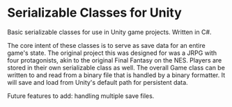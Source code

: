 # Serializable Classes for Unity
Basic serializable classes for use in Unity game projects. Written in C#.

The core intent of these classes is to serve as save data for an entire game's state. The original project this was designed for was a JRPG with four protagonists, akin to the original Final Fantasy on the NES. Players are stored in their own serializable class as well. The overall Game class can be written to and read from a binary file that is handled by a binary formatter. It will save and load from Unity's default path for persistent data.

Future features to add: handling multiple save files.
